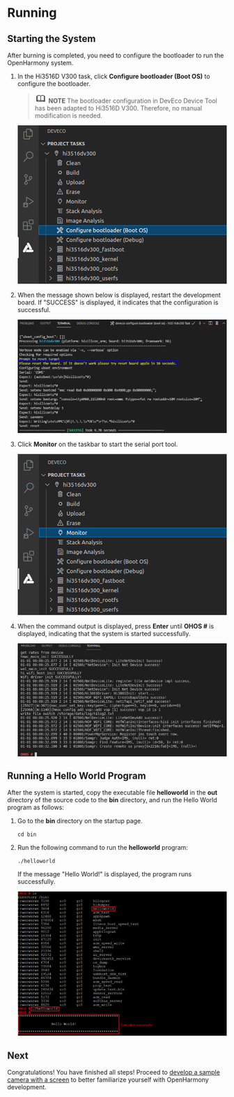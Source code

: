# Running


## Starting the System

After burning is completed, you need to configure the bootloader to run the OpenHarmony system.

1. In the Hi3516D V300 task, click **Configure bootloader (Boot OS)** to configure the bootloader.

   > ![icon-note.gif](public_sys-resources/icon-note.gif) **NOTE**
   > The bootloader configuration in DevEco Device Tool has been adapted to Hi3516D V300. Therefore, no manual modification is needed.

   ![en-us_image_0000001209906547](figures/en-us_image_0000001209906547.png)

2. When the message shown below is displayed, restart the development board. If "SUCCESS" is displayed, it indicates that the configuration is successful.

   ![en-us_image_0000001210385161](figures/en-us_image_0000001210385161.png)

3. Click **Monitor** on the taskbar to start the serial port tool.

   ![en-us_image_0000001164506870](figures/en-us_image_0000001164506870.png)

4. When the command output is displayed, press **Enter** until **OHOS #** is displayed, indicating that the system is started successfully.

   ![en-us_image_0000001198626874](figures/en-us_image_0000001198626874.png)


## Running a Hello World Program

After the system is started, copy the executable file **helloworld** in the **out** directory of the source code to the **bin** directory, and run the Hello World program as follows:

1. Go to the **bin** directory on the startup page.
     
   ```
   cd bin
   ```

2. Run the following command to run the **helloworld** program:
     
   ```
   ./helloworld
   ```

   If the message "Hello World!" is displayed, the program runs successfully.

   ![en-us_image_0000001271234769](figures/en-us_image_0000001271234769.png)


## Next

Congratulations! You have finished all steps! Proceed to [develop a sample camera with a screen](https://gitee.com/openharmony/docs/blob/master/en/device-dev/guide/device-camera.md) to better familiarize yourself with OpenHarmony development.
